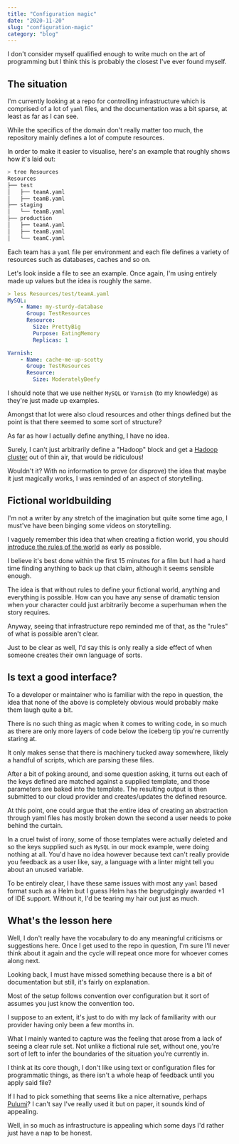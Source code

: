 ```yaml
---
title: "Configuration magic"
date: "2020-11-20"
slug: "configuration-magic"
category: "blog"
---
```


I don't consider myself qualified enough to write much on the art of programming but I think this is probably the closest I've ever found myself.

## The situation

I'm currently looking at a repo for controlling infrastructure which is comprised of a lot of `yaml` files, and the documentation was a bit sparse, at least as far as I can see.

While the specifics of the domain don't really matter too much, the repository mainly defines a lot of compute resources.

In order to make it easier to visualise, here's an example that roughly shows how it's laid out:

```bash
> tree Resources
Resources
├── test
│   ├── teamA.yaml
│   ├── teamB.yaml
├── staging
│   └── teamB.yaml
├── production
│   ├── teamA.yaml
│   ├── teamB.yaml
│   └── teamC.yaml
```

Each team has a `yaml` file per environment and each file defines a variety of resources such as databases, caches and so on.

Let's look inside a file to see an example. Once again, I'm using entirely made up values but the idea is roughly the same.

```yaml
> less Resources/test/teamA.yaml
MySQL:
	- Name: my-sturdy-database
	  Group: TestResources
	  Resource:
	  	Size: PrettyBig
		Purpose: EatingMemory
		Replicas: 1

Varnish:
	- Name: cache-me-up-scotty
	  Group: TestResources
	  Resource:
	  	Size: ModeratelyBeefy
```

I should note that we use neither `MySQL` or `Varnish` (to my knowledge) as they're just made up examples.

Amongst that lot were also cloud resources and other things defined but the point is that there seemed to some sort of structure?

As far as how I actually define anything, I have no idea.

Surely, I can't just arbitrarily define a "Hadoop" block and get a [Hadoop cluster](https://www.chrisstucchio.com/blog/2013/hadoop_hatred.html) out of thin air, that would be ridiculous!

Wouldn't it? With no information to prove (or disprove) the idea that maybe it just magically works, I was reminded of an aspect of storytelling.

## Fictional worldbuilding

I'm not a writer by any stretch of the imagination but quite some time ago, I must've have been binging some videos on storytelling.

I vaguely remember this idea that when creating a fiction world, you should [introduce the rules of the world](https://kidlit.com/breaking-the-rules-in-world-building/) as early as possible.

I believe it's best done within the first 15 minutes for a film but I had a hard time finding anything to back up that claim, although it seems sensible enough.

The idea is that without rules to define your fictional world, anything and everything is possible. How can you have any sense of dramatic tension when your character could just arbitrarily become a superhuman when the story requires.

Anyway, seeing that infrastructure repo reminded me of that, as the "rules" of what is possible aren't clear.

Just to be clear as well, I'd say this is only really a side effect of when someone creates their own language of sorts.

## Is text a good interface?

To a developer or maintainer who is familiar with the repo in question, the idea that none of the above is completely obvious would probably make them laugh quite a bit.

There is no such thing as magic when it comes to writing code, in so much as there are only more layers of code below the iceberg tip you're currently staring at.

It only makes sense that there is machinery tucked away somewhere, likely a handful of scripts, which are parsing these files.

After a bit of poking around, and some question asking, it turns out each of the keys defined are matched against a supplied template, and those parameters are baked into the template. The resulting output is then submitted to our cloud provider and creates/updates the defined resource.

At this point, one could argue that the entire idea of creating an abstraction through yaml files has mostly broken down the second a user needs to poke behind the curtain.

In a cruel twist of irony, some of those templates were actually deleted and so the keys supplied such as `MySQL` in our mock example, were doing nothing at all. You'd have no idea however because text can't really provide you feedback as a user like, say, a language with a linter might tell you about an unused variable.

To be entirely clear, I have these same issues with most any `yaml` based format such as a Helm but I guess Helm has the begrudgingly awarded +1 of IDE support. Without it, I'd be tearing my hair out just as much.

## What's the lesson here

Well, I don't really have the vocabulary to do any meaningful criticisms or suggestions here. Once I get used to the repo in question, I'm sure I'll never think about it again and the cycle will repeat once more for whoever comes along next.

Looking back, I must have missed something because there is a bit of documentation but still, it's fairly on explanation.

Most of the setup follows convention over configuration but it sort of assumes you just know the convention too.

I suppose to an extent, it's just to do with my lack of familiarity with our provider having only been a few months in.

What I mainly wanted to capture was the feeling that arose from a lack of seeing a clear rule set. Not unlike a fictional rule set, without one, you're sort of left to infer the boundaries of the situation you're currently in.

I think at its core though, I don't like using text or configuration files for programmatic things, as there isn't a whole heap of feedback until you apply said file?

If I had to pick something that seems like a nice alternative, perhaps [Pulumi](https://www.pulumi.com/product/#sdk)? I can't say I've really used it but on paper, it sounds kind of appealing.

Well, in so much as infrastructure is appealing which some days I'd rather just have a nap to be honest.
